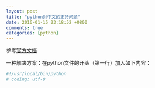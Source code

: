 ```yaml
---
layout: post
title: "python对中文的支持问题"
date: 2016-01-15 23:18:52 +0800
comments: true
categories: [python]
---
```

参考[官方文档](https://www.python.org/dev/peps/pep-0263/)

<!-- more -->

一种解决方案：在python文件的开头（第一行）加入如下内容：
```python
#!/usr/local/bin/python
# coding: utf-8
```
